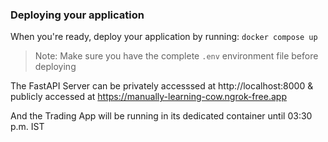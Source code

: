 ### Deploying your application

When you're ready, deploy your application by running:
`docker compose up`

> Note: Make sure you have the complete `.env` environment file before deploying

The FastAPI Server can be privately accesssed at http://localhost:8000 & publicly accessed at https://manually-learning-cow.ngrok-free.app

And the Trading App will be running in its dedicated container until 03:30 p.m. IST
